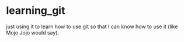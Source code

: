 # learning_git
just using it to learn how to use git so that I can know how to use it (like Mojo Jojo would say).
